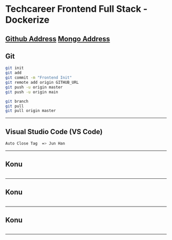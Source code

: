 # Techcareer Frontend Full Stack - Dockerize
[Github Address]()
[Mongo Address]()
---

## Git
```sh
git init
git add
git commit -m "Frontend Init"
git remote add origin GITHUB_URL
git push -u origin master
git push -u origin main

git branch
git pull
git pull origin master

```
---

## Visual Studio Code (VS Code)
```sh
Auto Close Tag  => Jun Han

```
---

## Konu
```sh

```
---

## Konu
```sh

```
---

## Konu
```sh

```
---


